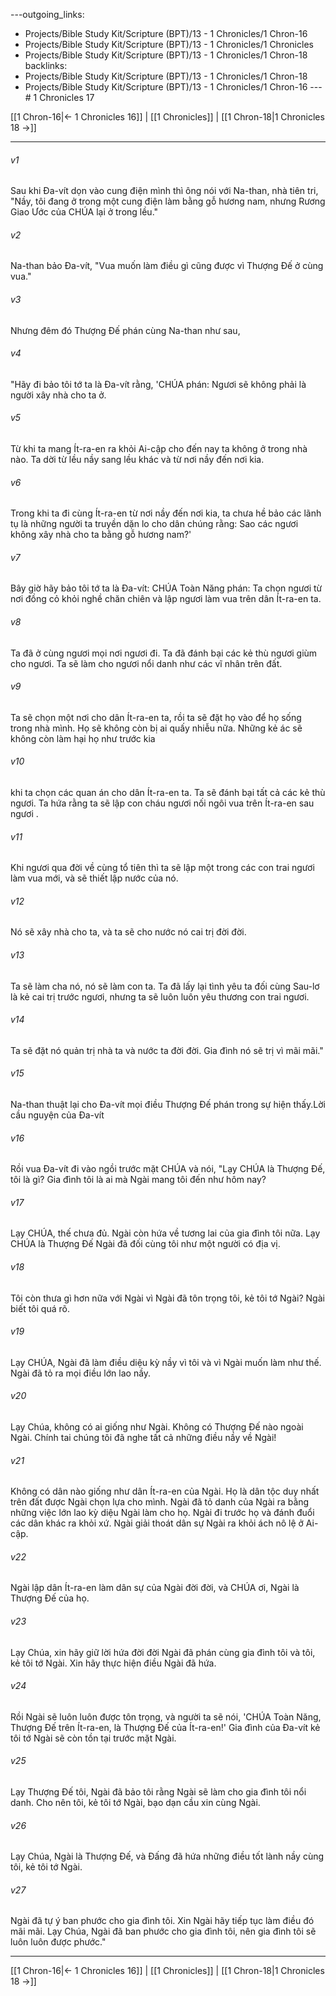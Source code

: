 ---outgoing_links:
  - Projects/Bible Study Kit/Scripture (BPT)/13 - 1 Chronicles/1 Chron-16
  - Projects/Bible Study Kit/Scripture (BPT)/13 - 1 Chronicles/1 Chronicles
  - Projects/Bible Study Kit/Scripture (BPT)/13 - 1 Chronicles/1 Chron-18
backlinks:
  - Projects/Bible Study Kit/Scripture (BPT)/13 - 1 Chronicles/1 Chron-18
  - Projects/Bible Study Kit/Scripture (BPT)/13 - 1 Chronicles/1 Chron-16
---# 1 Chronicles 17

[[1 Chron-16|← 1 Chronicles 16]] | [[1 Chronicles]] | [[1 Chron-18|1 Chronicles 18 →]]
***



###### v1 
Sau khi Đa-vít dọn vào cung điện mình thì ông nói với Na-than, nhà tiên tri, "Nầy, tôi đang ở trong một cung điện làm bằng gỗ hương nam, nhưng Rương Giao Ước của CHÚA lại ở trong lều." 

###### v2 
Na-than bảo Đa-vít, "Vua muốn làm điều gì cũng được vì Thượng Đế ở cùng vua." 

###### v3 
Nhưng đêm đó Thượng Đế phán cùng Na-than như sau, 

###### v4 
"Hãy đi bảo tôi tớ ta là Đa-vít rằng, 'CHÚA phán: Ngươi sẽ không phải là người xây nhà cho ta ở. 

###### v5 
Từ khi ta mang Ít-ra-en ra khỏi Ai-cập cho đến nay ta không ở trong nhà nào. Ta dời từ lều nầy sang lều khác và từ nơi nầy đến nơi kia. 

###### v6 
Trong khi ta đi cùng Ít-ra-en từ nơi nầy đến nơi kia, ta chưa hề bảo các lãnh tụ là những người ta truyền dặn lo cho dân chúng rằng: Sao các ngươi không xây nhà cho ta bằng gỗ hương nam?' 

###### v7 
Bây giờ hãy bảo tôi tớ ta là Đa-vít: CHÚA Toàn Năng phán: Ta chọn ngươi từ nơi đồng cỏ khỏi nghề chăn chiên và lập ngươi làm vua trên dân Ít-ra-en ta. 

###### v8 
Ta đã ở cùng ngươi mọi nơi ngươi đi. Ta đã đánh bại các kẻ thù ngươi giùm cho ngươi. Ta sẽ làm cho ngươi nổi danh như các vĩ nhân trên đất. 

###### v9 
Ta sẽ chọn một nơi cho dân Ít-ra-en ta, rồi ta sẽ đặt họ vào để họ sống trong nhà mình. Họ sẽ không còn bị ai quấy nhiễu nữa. Những kẻ ác sẽ không còn làm hại họ như trước kia 

###### v10 
khi ta chọn các quan án cho dân Ít-ra-en ta. Ta sẽ đánh bại tất cả các kẻ thù ngươi. Ta hứa rằng ta sẽ lập con cháu ngươi nối ngôi vua trên Ít-ra-en sau ngươi . 

###### v11 
Khi ngươi qua đời về cùng tổ tiên thì ta sẽ lập một trong các con trai ngươi làm vua mới, và sẽ thiết lập nước của nó. 

###### v12 
Nó sẽ xây nhà cho ta, và ta sẽ cho nước nó cai trị đời đời. 

###### v13 
Ta sẽ làm cha nó, nó sẽ làm con ta. Ta đã lấy lại tình yêu ta đối cùng Sau-lơ là kẻ cai trị trước ngươi, nhưng ta sẽ luôn luôn yêu thương con trai ngươi. 

###### v14 
Ta sẽ đặt nó quản trị nhà ta và nước ta đời đời. Gia đình nó sẽ trị vì mãi mãi." 

###### v15 
Na-than thuật lại cho Đa-vít mọi điều Thượng Đế phán trong sự hiện thấy.Lời cầu nguyện của Đa-vít 

###### v16 
Rồi vua Đa-vít đi vào ngồi trước mặt CHÚA và nói, "Lạy CHÚA là Thượng Đế, tôi là gì? Gia đình tôi là ai mà Ngài mang tôi đến như hôm nay? 

###### v17 
Lạy CHÚA, thế chưa đủ. Ngài còn hứa về tương lai của gia đình tôi nữa. Lạy CHÚA là Thượng Đế Ngài đã đối cùng tôi như một người có địa vị. 

###### v18 
Tôi còn thưa gì hơn nữa với Ngài vì Ngài đã tôn trọng tôi, kẻ tôi tớ Ngài? Ngài biết tôi quá rõ. 

###### v19 
Lạy CHÚA, Ngài đã làm điều diệu kỳ nầy vì tôi và vì Ngài muốn làm như thế. Ngài đã tỏ ra mọi điều lớn lao nầy. 

###### v20 
Lạy Chúa, không có ai giống như Ngài. Không có Thượng Đế nào ngoài Ngài. Chính tai chúng tôi đã nghe tất cả những điều nầy về Ngài! 

###### v21 
Không có dân nào giống như dân Ít-ra-en của Ngài. Họ là dân tộc duy nhất trên đất được Ngài chọn lựa cho mình. Ngài đã tỏ danh của Ngài ra bằng những việc lớn lao kỳ diệu Ngài làm cho họ. Ngài đi trước họ và đánh đuổi các dân khác ra khỏi xứ. Ngài giải thoát dân sự Ngài ra khỏi ách nô lệ ở Ai-cập. 

###### v22 
Ngài lập dân Ít-ra-en làm dân sự của Ngài đời đời, và CHÚA ơi, Ngài là Thượng Đế của họ. 

###### v23 
Lạy Chúa, xin hãy giữ lời hứa đời đời Ngài đã phán cùng gia đình tôi và tôi, kẻ tôi tớ Ngài. Xin hãy thực hiện điều Ngài đã hứa. 

###### v24 
Rồi Ngài sẽ luôn luôn được tôn trọng, và người ta sẽ nói, 'CHÚA Toàn Năng, Thượng Đế trên Ít-ra-en, là Thượng Đế của Ít-ra-en!' Gia đình của Đa-vít kẻ tôi tớ Ngài sẽ còn tồn tại trước mặt Ngài. 

###### v25 
Lạy Thượng Đế tôi, Ngài đã bảo tôi rằng Ngài sẽ làm cho gia đình tôi nổi danh. Cho nên tôi, kẻ tôi tớ Ngài, bạo dạn cầu xin cùng Ngài. 

###### v26 
Lạy Chúa, Ngài là Thượng Đế, và Đấng đã hứa những điều tốt lành nầy cùng tôi, kẻ tôi tớ Ngài. 

###### v27 
Ngài đã tự ý ban phước cho gia đình tôi. Xin Ngài hãy tiếp tục làm điều đó mãi mãi. Lạy Chúa, Ngài đã ban phước cho gia đình tôi, nên gia đình tôi sẽ luôn luôn được phước."

***
[[1 Chron-16|← 1 Chronicles 16]] | [[1 Chronicles]] | [[1 Chron-18|1 Chronicles 18 →]]
